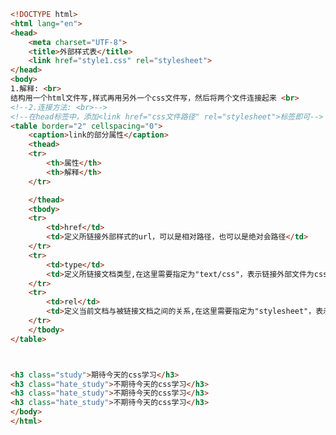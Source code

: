 
<BlogInfo id="43" title="20.外部样式表" author="白日梦想猿" pv=0 read_times=0 pre_cost_time="0分47秒" category="css学习" tag_list="['css学习']" create_time="2020.07.18 15:21:59" update_time="2020.07.18 15:44:37" />

```html
<!DOCTYPE html>
<html lang="en">
<head>
    <meta charset="UTF-8">
    <title>外部样式表</title>
    <link href="style1.css" rel="stylesheet">
</head>
<body>
1.解释: <br>
结构用一个html文件写,样式再用另外一个css文件写，然后将两个文件连接起来 <br>
<!--2.连接方法: <br>-->
<!--在head标签中，添加<link href="css文件路径" rel="stylesheet">标签即可-->
<table border="2" cellspacing="0">
    <caption>link的部分属性</caption>
    <thead>
    <tr>
        <th>属性</th>
        <th>解释</th>
    </tr>

    </thead>
    <tbody>
    <tr>
        <td>href</td>
        <td>定义所链接外部样式的url，可以是相对路径，也可以是绝对会路径</td>
    </tr>
    <tr>
        <td>type</td>
        <td>定义所链接文档类型,在这里需要指定为"text/css"，表示链接外部文件为css样式表</td>
    </tr>
    <tr>
        <td>rel</td>
        <td>定义当前文档与被链接文档之间的关系,在这里需要指定为"stylesheet"，表示被链接文档是一个样式表文件</td>
    </tr>
    </tbody>
</table>



<h3 class="study">期待今天的css学习</h3>
<h3 class="hate_study">不期待今天的css学习</h3>
<h3 class="hate_study">不期待今天的css学习</h3>
<h3 class="hate_study">不期待今天的css学习</h3>
</body>
</html>
```
